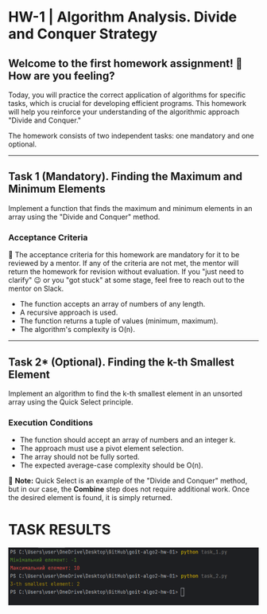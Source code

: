 # HW-1 | Algorithm Analysis. Divide and Conquer Strategy

## Welcome to the first homework assignment! 🙂 How are you feeling?

Today, you will practice the correct application of algorithms for specific tasks,
which is crucial for developing efficient programs. This homework will help you 
reinforce your understanding of the algorithmic approach "Divide and Conquer."

The homework consists of two independent tasks: one mandatory and one optional.

---

## Task 1 (Mandatory). Finding the Maximum and Minimum Elements

Implement a function that finds the maximum and minimum elements in an array 
using the "Divide and Conquer" method.

### Acceptance Criteria

📌 The acceptance criteria for this homework are mandatory for it to be reviewed
by a mentor. If any of the criteria are not met, the mentor will return the 
homework for revision without evaluation. If you "just need to clarify" 
😉 or you "got stuck" at some stage, feel free to reach out to the mentor on Slack.

- The function accepts an array of numbers of any length.
- A recursive approach is used.
- The function returns a tuple of values (minimum, maximum).
- The algorithm's complexity is O(n).

---

## Task 2* (Optional). Finding the k-th Smallest Element

Implement an algorithm to find the k-th smallest element in an unsorted array 
using the Quick Select principle.

### Execution Conditions

- The function should accept an array of numbers and an integer k.
- The approach must use a pivot element selection.
- The array should not be fully sorted.
- The expected average-case complexity should be O(n).

📌 **Note:** Quick Select is an example of the "Divide and Conquer" method, 
but in our case, the **Combine** step does not require additional work. 
Once the desired element is found, it is simply returned.

# TASK RESULTS

![Task 1 2 results](assets/task_1_2_results.png)
